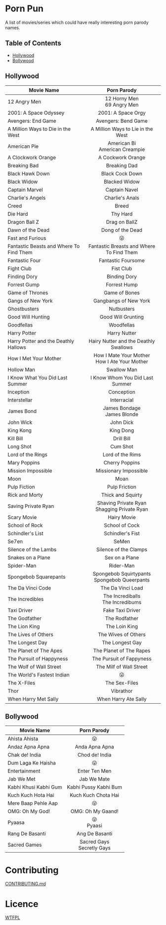 # Porn Pun

A list of movies/series which could have really interesting porn parody names.

## Table of Contents

* [Hollywood](#hollywood)
* [Bollywood](#bollywood)

## Hollywood

| Movie Name      |  Porn Parody  |
|-----------------|:-------------:|
| 12 Angry Men | 12 Horny Men <br/> 69 Angry Men |
| 2001: A Space Odyssey | 2001: A Space Orgy |
| Avengers: End Game | Avengers: Bend Game |
| A Million Ways to Die in the West | A Million Ways to Lie in the West |
| American Pie | American Bi <br/> American Creampie |
| A Clockwork Orange | A Cockwork Orange |
| Breaking Bad | Breaking Dad |
| Black Hawk Down | Black Cock Down |
| Black Widow | Blacked Widow |
| Captain Marvel | Captain Navel |
| Charlie's Angels | Charlie's Anals |
| Creed | Breed |
| Die Hard | Thy Hard |
| Dragon Ball Z | Drag on BallZ |
| Dawn of the Dead | Dong of the Dead |
| Fast and Furious | :stuck_out_tongue_winking_eye: |
| Fantastic Beasts and Where To Find Them | Fantastic Breasts and Where To Find Them |
| Fantastic Four | Fantastic Foursome |
| Fight Club | Fist Club |
| Finding Dory | Binding Dory |
| Forrest Gump | Forrest Hump |
| Game of Thrones | Game of Bones |
| Gangs of New York | Gangbangs of New York |
| Ghostbusters | Nutbusters |
| Good Will Hunting |  Good Will Grunting |
| Goodfellas | Woodfellas |
| Harry Potter | Harry Nutter |
| Harry Potter and the Deathly Hallows | Hairy Nutter and the Deathly Swallows |
| How I Met Your Mother | How I Mate Your Mother <br/> How I Ate Your Mother |
| Hollow Man | Swallow Man |
| I Know What You Did Last Summer | I Know Whom You Did Last Summer |
| Inception | Conception |
| Interstellar | Interracial |
| James Bond | James Bondage <br/> James Blonde |
| John Wick | John Dick |
| King Kong | King Dong |
| Kill Bill | Drill Bill |
| Long Shot | Cum Shot |
| Lord of the Rings | Lord of the Rims |
| Mary Poppins | Cherry Poppins |
| Mission Impossible | Missionary Impossible |
| Moon | Moan |
| Pulp Fiction | Pulp Friction |
| Rick and Morty | Thick and Squirty |
| Saving Private Ryan | Shaving Private Ryan <br/> Shagging Private Ryan |
| Scary Movie | Hairy Movie |
| School of Rock | School of Cock |
| Schindler's List | Schindler's Fist |
| Se7en | SeMen |
| Silence of the Lambs | Silence of the Clamps |
| Snakes on a Plane | Sex on a Plane |
| Spider-Man | Rider-Man |
| Spongebob Squarepants | Spongebob Squirtypants <br/> Spongebob Queerpants |
| The Da Vinci Code | The Da Vinci Load |
| The Incredibles | The Incrediballs <br/> The Incredibums |
| Taxi Driver | Fake Taxi Driver |
| The Godfather | The Rodfather |
| The Lion King | The Loin King |
| The Lives of Others | The Wives of Others |
| The Longest Day | The Longest Gay |
| The Planet of The Apes | The Planet of The Rapes |
| The Pursuit of Happyness | The Pursuit of Fappyness |
| The Wolf of Wall Street | The Milf of Wall Street |
| The World's Fastest Indian | :stuck_out_tongue_winking_eye: |
| The X-Files | The Sex-Files |
| Thor | Vibrathor |
| When Harry Met Sally | When Harry Ate Sally |

## Bollywood

| Movie Name      |  Porn Parody  |
|-----------------|:-------------:|
| Ahista Ahista | :stuck_out_tongue_winking_eye: |
| Andaz Apna Apna | Anda Apna Apna |
| Chak de! India | Chod de! India |
| Dum Laga Ke Haisha | :stuck_out_tongue_winking_eye: |
| Entertainment | Enter Ten Men |
| Jab We Met | Jab We Mate |
| Kabhi Khusi Kabhi Gum | Kabhi Pussy Kabhi Bum |
| Kuch Kuch Hota Hai | Kuch Kuch Chota Hai |
| Mere Baap Pehle Aap | :stuck_out_tongue_winking_eye: |
| OMG: Oh My God! | OMG: Oh My Gaand! |
| Pyaasa | :stuck_out_tongue_winking_eye: <br/> Pyaasi |
| Rang De Basanti | Ang De Basanti |
| Sacred Games | Sacred Gays <br/> Secretly Gays |

# Contributing

[CONTRIBUTING.md](CONTRIBUTING.md)

# Licence

[WTFPL](LICENCE)
